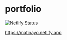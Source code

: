 # portfolio
[![Netlify Status](https://api.netlify.com/api/v1/badges/be3949d1-531c-4d11-a999-eb941f6de02f/deploy-status)](https://app.netlify.com/sites/matinayo/deploys)

<a href="https://matinayo.netlify.app">https://matinayo.netlify.app</a>
